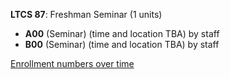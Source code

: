 **LTCS 87**: Freshman Seminar (1 units)

- **A00** (Seminar) (time and location TBA) by staff
- **B00** (Seminar) (time and location TBA) by staff

[Enrollment numbers over time](./LTCS87.tsv)

